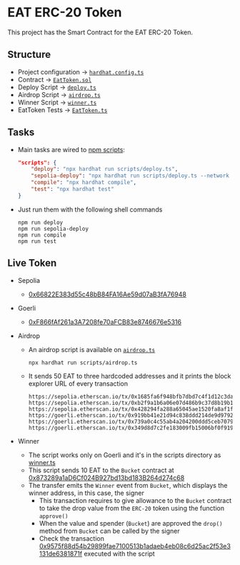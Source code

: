 # EAT ERC-20 Token

This project has the Smart Contract for the EAT ERC-20 Token.

## Structure

-   Project configuration -> [`hardhat.config.ts`](./hardhat.config.ts)
-   Contract -> [`EatToken.sol`](./contracts/EatToken.sol)
-   Deploy Script -> [`deploy.ts`](./scripts/deploy.ts)
-   Airdrop Script -> [`airdrop.ts`](./scripts/airdrop.ts)
-   Winner Script -> [`winner.ts`](./scripts/winner.ts)
-   EatToken Tests -> [`EatToken.ts`](./test/EatToken.ts)

## Tasks

-   Main tasks are wired to [npm scripts](./package.json):

    ```JSON
    "scripts": {
        "deploy": "npx hardhat run scripts/deploy.ts",
        "sepolia-deploy": "npx hardhat run scripts/deploy.ts --network sepolia",
        "compile": "npx hardhat compile",
        "test": "npx hardhat test"
    }
    ```

-   Just run them with the following shell commands

    ```Shell
    npm run deploy
    npm run sepolia-deploy
    npm run compile
    npm run test
    ```

## Live Token

-   Sepolia
    -   [0x66822E383d55c48bB84FA16Ae59d07aB3fA76948](https://sepolia.etherscan.io/address/0x66822E383d55c48bB84FA16Ae59d07aB3fA76948#code)
-   Goerli
    -   [0xF866fAf261a3A7208fe70aFCB83e8746676e5316](https://goerli.etherscan.io/address/0xF866fAf261a3A7208fe70aFCB83e8746676e5316#code)
-   Airdrop

    -   An airdrop script is available on [`airdrop.ts`](./scripts/airdrop.ts)

        ```Shell
        npx hardhat run scripts/airdrop.ts
        ```

    -   It sends 50 EAT to three hardcoded addresses and it prints the block explorer URL of every transaction

        ```Shell
        https://sepolia.etherscan.io/tx/0x1685fa6f948bfb7dbd7c4f1d12c3da60af3c268b8c90ff89800b24048463f394
        https://sepolia.etherscan.io/tx/0xb2f9a1b6a06e07d486b9c37d8b19b1af8035eff48f05dc689fbd2cb09d7e296a
        https://sepolia.etherscan.io/tx/0x428294fa288a65045ae1520fa8af1f118d854995b9663bf31e64bd7175c009d7
        https://goerli.etherscan.io/tx/0x919bb41e21d94c838ddd214de9d9792167a4ab1a0fd8136c2e7e3cf8baf8d807
        https://goerli.etherscan.io/tx/0x739a0c4c55ab4a204200ddd5ceb70790256a11a2629d876bfee5b36fede0369e
        https://goerli.etherscan.io/tx/0x349d8d7c2fe183009fb15006bf0f919ccf5310d26d8342b578d90f860555dd29
        ```

-   Winner
    -   The script works only on Goerli and it's in the scripts directory as [winner.ts](./scripts/winner.ts)
    -   This script sends 10 EAT to the `Bucket` contract at [0x873289a1aD6Cf024B927bd13bd183B264d274c68](https://goerli.etherscan.io/address/0x873289a1ad6cf024b927bd13bd183b264d274c68)
    -   The transfer emits the `Winner` event from `Bucket`, which displays the winner address, in this case, the signer
        -   This transaction requires to give allowance to the `Bucket` contract to take the drop value from the `ERC-20` token using the function `approve()`
        -   When the value and spender (`Bucket`) are approved the `drop()` method from `Bucket` can be called by the signer
        -   Check the transaction [0x9575f88d54b29899fae7100513b1adaeb4eb08c6d25ac2f53e3131de6381871f](https://goerli.etherscan.io/tx/0x9575f88d54b29899fae7100513b1adaeb4eb08c6d25ac2f53e3131de6381871f#eventlog) executed with the script
